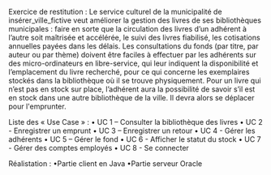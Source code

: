 Exercice de restitution :
Le service culturel de la municipalité de insérer_ville_fictive veut améliorer la gestion des livres de ses bibliothèques municipales : faire en sorte que la circulation des livres d’un adhérent à l’autre soit maîtrisée et accélérée, le suivi des livres fiabilisé, les cotisations annuelles payées dans les délais. Les consultations du fonds (par titre, par auteur ou par thème) doivent être faciles à effectuer par les adhérents sur des micro-ordinateurs en libre-service, qui leur indiquent la disponibilité et l’emplacement du livre recherché, pour ce qui concerne les exemplaires stockés dans la bibliothèque où il se trouve physiquement. Pour un livre qui n’est pas en stock sur place, l’adhérent aura la possibilité de savoir s’il est en stock dans une autre bibliothèque de la ville. Il devra alors se déplacer pour l'emprunter.

Liste des « Use Case » :
•	UC 1 – Consulter la bibliothèque des livres
•	UC 2 - Enregistrer un emprunt
•	UC 3 – Enregistrer un retour
•	UC 4 - Gérer les adhérents
•	UC 5 – Gérer le fond
•	UC 6 - Afficher le statut du stock
•	UC 7 - Gérer des comptes employés
•	UC 8 - Se connecter

Réalistation :
•Partie client en Java
•Partie serveur Oracle
